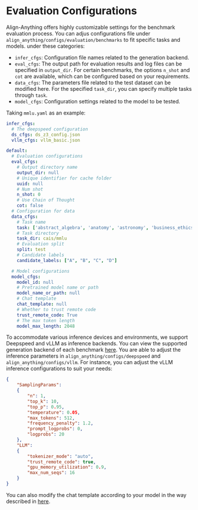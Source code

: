 # Evaluation Configurations

Align-Anything offers highly customizable settings for the benchmark evaluation process. You can adjus configurations file under `align_anything/configs/evaluation/benchmarks` to fit specific tasks and models. under these categories:

- `infer_cfgs`: Configuration file names related to the generation backend.
- `eval_cfgs`: The output path for evaluation results and log files can be specified in `output_dir`. For certain benchmarks, the options `n_shot` and `cot` are available, which can be configured based on your requirements.
- `data_cfgs`: The parameters file related to the test dataset can be modified here. For the specified `task_dir`, you can specify multiple tasks through `task`.
- `model_cfgs`:  Configuration settings related to the model to be tested.

Taking `mmlu.yaml` as an example:

~~~yaml
infer_cfgs:
  # The deepspeed configuration
  ds_cfgs: ds_z3_config.json
  vllm_cfgs: vllm_basic.json

default:
  # Evaluation configurations
  eval_cfgs:
    # Output directory name
    output_dir: null
    # Unique identifier for cache folder
    uuid: null
    # Num shot
    n_shot: 0
    # Use Chain of Thought
    cot: false
  # Configuration for data
  data_cfgs:
    # Task name
    task: ['abstract_algebra', 'anatomy', 'astronomy', 'business_ethics']
    # Task directory
    task_dir: cais/mmlu
    # Evaluation split
    split: test
    # Candidate labels
    candidate_labels: ["A", "B", "C", "D"]

  # Model configurations
  model_cfgs:
    model_id: null
    # Pretrained model name or path
    model_name_or_path: null
    # Chat template
    chat_template: null
    # Whether to trust remote code
    trust_remote_code: True
    # The max token length
    model_max_length: 2048
~~~

To accommodate various inference devices and environments, we support Deepspeed and vLLM as inference backends. You can view the supported generation backend of each benchmark [here](overview.md). You are able to adjust the inference parameters in `align_anything/configs/deepspeed` and `align_anything/configs/vllm`. For instance, you can adjust the vLLM inference configurations to suit your needs:

~~~json
{
    "SamplingParams":
    {
        "n": 1,
        "top_k": 10,
        "top_p": 0.95,
        "temperature": 0.05,
        "max_tokens": 512,
        "frequency_penalty": 1.2,
        "prompt_logprobs": 0,
        "logprobs": 20
    },
    "LLM":
    {
        "tokenizer_mode": "auto",
        "trust_remote_code": true,
        "gpu_memory_utilization": 0.9,
        "max_num_seqs": 16
    }
}
~~~

You can also modify the chat template according to your model in the way described in [here](../training/dataset_custom).
